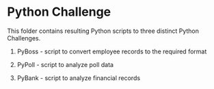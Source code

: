 # Python Challenge

This folder contains resulting Python scripts to three distinct Python Challenges.  

1. PyBoss - script to convert employee records to the required format

2. PyPoll - script to analyze poll data 

3. PyBank - script to analyze financial records
